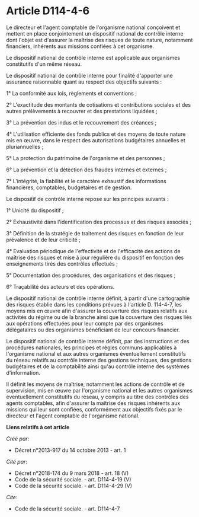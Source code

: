 # Article D114-4-6

Le directeur et l'agent comptable de l'organisme national conçoivent et mettent en place conjointement un dispositif national
de contrôle interne dont l'objet est d'assurer la maîtrise des risques de toute nature, notamment financiers, inhérents aux
missions confiées à cet organisme. 

Le dispositif national de contrôle interne est applicable aux organismes constitutifs d'un même réseau. 

Le dispositif national de contrôle interne pour finalité d'apporter une assurance raisonnable quant au respect des objectifs
suivants : 

1° La conformité aux lois, règlements et conventions ; 

2° L'exactitude des montants de cotisations et contributions sociales et des autres prélèvements à recouvrer et des
prestations liquidées ; 

3° La prévention des indus et le recouvrement des créances ; 

4° L'utilisation efficiente des fonds publics et des moyens de toute nature mis en œuvre, dans le respect des autorisations
budgétaires annuelles et pluriannuelles ; 

5° La protection du patrimoine de l'organisme et des personnes ; 

6° La prévention et la détection des fraudes internes et externes ; 

7° L'intégrité, la fiabilité et le caractère exhaustif des informations financières, comptables, budgétaires et de gestion. 

Le dispositif de contrôle interne repose sur les principes suivants : 

1° Unicité du dispositif ; 

2° Exhaustivité dans l'identification des processus et des risques associés ; 

3° Définition de la stratégie de traitement des risques en fonction de leur prévalence et de leur criticité ; 

4° Evaluation périodique de l'effectivité et de l'efficacité des actions de maîtrise des risques et mise à jour régulière du
dispositif en fonction des enseignements tirés des contrôles effectués ; 

5° Documentation des procédures, des organisations et des risques ; 

6° Traçabilité des acteurs et des opérations. 

Le dispositif national de contrôle interne définit, à partir d'une cartographie des risques établie dans les conditions
prévues à l'article D. 114-4-7, les moyens mis en œuvre afin d'assurer la couverture des risques relatifs aux activités du
régime ou de la branche ainsi que la couverture des risques liés aux opérations effectuées pour leur compte par des
organismes délégataires ou des organismes bénéficiant de leur concours financier. 

Le dispositif national de contrôle interne définit, par des instructions et des procédures nationales, les principes et
règles communs applicables à l'organisme national et aux autres organismes éventuellement constitutifs du réseau relatifs au
contrôle interne des gestions techniques, des gestions budgétaires et de la comptabilité ainsi qu'au contrôle interne des
systèmes d'information. 

Il définit les moyens de maîtrise, notamment les actions de contrôle et de supervision, mis en œuvre par l'organisme national
et les autres organismes éventuellement constitutifs du réseau, y compris au titre des contrôles des agents comptables, afin
d'assurer la maîtrise des risques inhérents aux missions qui leur sont confiées, conformément aux objectifs fixés par le
directeur et l'agent comptable de l'organisme national.

**Liens relatifs à cet article**

_Créé par_:

  - Décret n°2013-917 du 14 octobre 2013 - art. 1

_Cité par_:

  - Décret n°2018-174 du 9 mars 2018 - art. 18 (V)
  - Code de la sécurité sociale. - art. D114-4-19 (V)
  - Code de la sécurité sociale. - art. D114-4-29 (V)

_Cite_:

  - Code de la sécurité sociale. - art. D114-4-7
